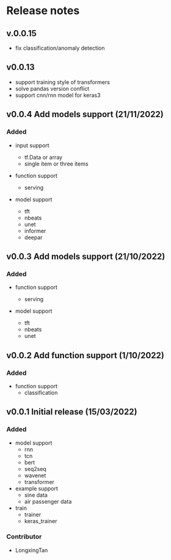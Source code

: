# Release notes

## v.0.0.15
- fix classification/anomaly detection


## v0.0.13
- support training style of transformers
- solve pandas version conflict
- support cnn/rnn model for keras3


## v0.0.4 Add models support (21/11/2022)

### Added
- input support
    - tf.Data or array
    - single item or three items

- function support
    - serving

- model support
    - tft
    - nbeats
    - unet
    - informer
    - deepar

## v0.0.3 Add models support (21/10/2022)

### Added
- function support
    - serving

- model support
    - tft
    - nbeats
    - unet

## v0.0.2 Add function support (1/10/2022)

### Added
- function support
    - classification

## v0.0.1 Initial release (15/03/2022)

### Added
- model support
    - rnn
    - tcn
    - bert
    - seq2seq
    - wavenet
    - transformer
- example support
    - sine data
    - air passenger data
- train
    - trainer
    - keras_trainer

### Contributor
- LongxingTan

